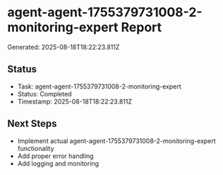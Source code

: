 # agent-agent-1755379731008-2-monitoring-expert Report

Generated: 2025-08-18T18:22:23.811Z

## Status
- Task: agent-agent-1755379731008-2-monitoring-expert
- Status: Completed
- Timestamp: 2025-08-18T18:22:23.811Z

## Next Steps
- Implement actual agent-agent-1755379731008-2-monitoring-expert functionality
- Add proper error handling
- Add logging and monitoring
